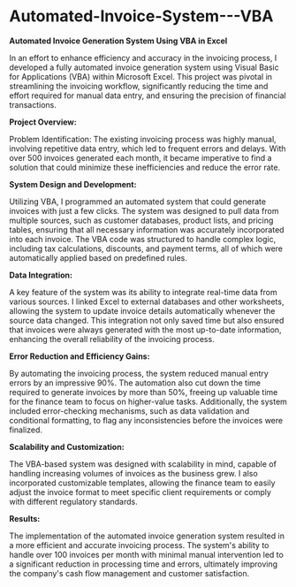 # Automated-Invoice-System---VBA

**Automated Invoice Generation System Using VBA in Excel**


In an effort to enhance efficiency and accuracy in the invoicing process, I developed a fully automated invoice generation system using Visual Basic for Applications (VBA) within Microsoft Excel. This project was pivotal in streamlining the invoicing workflow, significantly reducing the time and effort required for manual data entry, and ensuring the precision of financial transactions.


**Project Overview:**

Problem Identification: The existing invoicing process was highly manual, involving repetitive data entry, which led to frequent errors and delays. With over 500 invoices generated each month, it became imperative to find a solution that could minimize these inefficiencies and reduce the error rate.

**System Design and Development:**

Utilizing VBA, I programmed an automated system that could generate invoices with just a few clicks. The system was designed to pull data from multiple sources, such as customer databases, product lists, and pricing tables, ensuring that all necessary information was accurately incorporated into each invoice. The VBA code was structured to handle complex logic, including tax calculations, discounts, and payment terms, all of which were automatically applied based on predefined rules.

**Data Integration:**

A key feature of the system was its ability to integrate real-time data from various sources. I linked Excel to external databases and other worksheets, allowing the system to update invoice details automatically whenever the source data changed. This integration not only saved time but also ensured that invoices were always generated with the most up-to-date information, enhancing the overall reliability of the invoicing process.

**Error Reduction and Efficiency Gains:**

By automating the invoicing process, the system reduced manual entry errors by an impressive 90%. The automation also cut down the time required to generate invoices by more than 50%, freeing up valuable time for the finance team to focus on higher-value tasks. Additionally, the system included error-checking mechanisms, such as data validation and conditional formatting, to flag any inconsistencies before the invoices were finalized.

**Scalability and Customization:**

The VBA-based system was designed with scalability in mind, capable of handling increasing volumes of invoices as the business grew. I also incorporated customizable templates, allowing the finance team to easily adjust the invoice format to meet specific client requirements or comply with different regulatory standards.

**Results:**

The implementation of the automated invoice generation system resulted in a more efficient and accurate invoicing process. The system's ability to handle over 100 invoices per month with minimal manual intervention led to a significant reduction in processing time and errors, ultimately improving the company's cash flow management and customer satisfaction.
